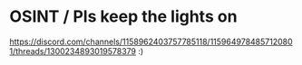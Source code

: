 # OSINT / Pls keep the lights on

https://discord.com/channels/1158962403757785118/1159649784857120801/threads/1300234893019578379 :)

